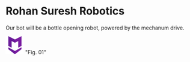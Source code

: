 # Rohan Suresh Robotics

Our bot will be a bottle opening robot, powered by the mechanum drive.

![alt text](https://github.com/adam-p/markdown-here/raw/master/src/common/images/icon48.png) "Fig. 01"
